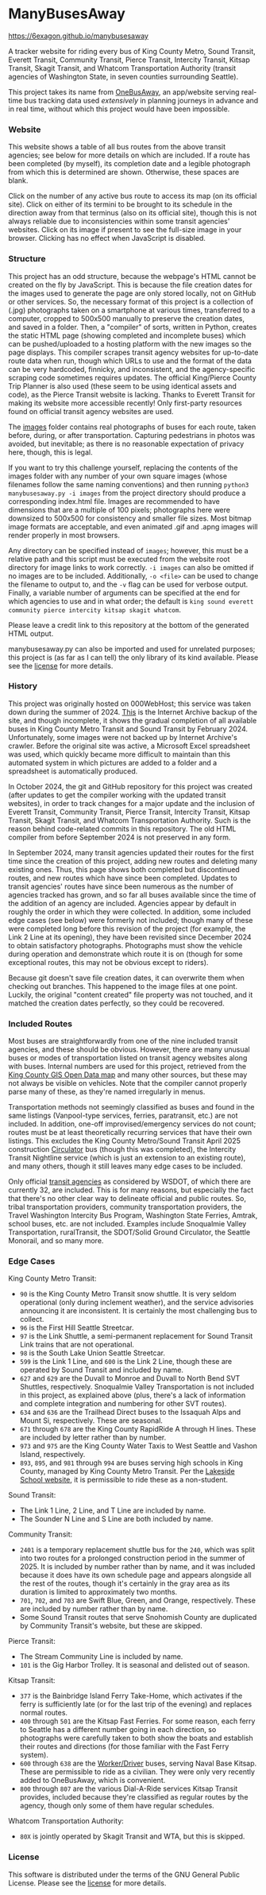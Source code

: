 # ManyBusesAway

<https://6exagon.github.io/manybusesaway>

A tracker website for riding every bus of King County Metro, Sound Transit, Everett Transit, Community Transit, Pierce Transit, Intercity Transit, Kitsap Transit, Skagit Transit, and Whatcom Transportation Authority (transit agencies of Washington State, in seven counties surrounding Seattle).

This project takes its name from [OneBusAway](https://onebusaway.org), an app/website serving real-time bus tracking data used _extensively_ in planning journeys in advance and in real time, without which this project would have been impossible.

### Website

This website shows a table of all bus routes from the above transit agencies; see below for more details on which are included. If a route has been completed (by myself), its completion date and a legible photograph from which this is determined are shown. Otherwise, these spaces are blank.

Click on the number of any active bus route to access its map (on its official site). Click on either of its termini to be brought to its schedule in the direction away from that terminus (also on its official site), though this is not always reliable due to inconsistencies within some transit agencies' websites. Click on its image if present to see the full-size image in your browser. Clicking has no effect when JavaScript is disabled.

### Structure

This project has an odd structure, because the webpage's HTML cannot be created on the fly by JavaScript. This is because the file creation dates for the images used to generate the page are only stored locally, not on GitHub or other services. So, the necessary format of this project is a collection of (.jpg) photographs taken on a smartphone at various times, transferred to a computer, cropped to 500x500 manually to preserve the creation dates, and saved in a folder. Then, a "compiler" of sorts, written in Python, creates the static HTML page (showing completed and incomplete buses) which can be pushed/uploaded to a hosting platform with the new images so the page displays. This compiler scrapes transit agency websites for up-to-date route data when run, though which URLs to use and the format of the data can be very hardcoded, finnicky, and inconsistent, and the agency-specific scraping code sometimes requires updates. The official King/Pierce County Trip Planner is also used (these seem to be using identical assets and code), as the Pierce Transit website is lacking. Thanks to Everett Transit for making its website more accessible recently! Only first-party resources found on official transit agency websites are used.

The [images](images) folder contains real photographs of buses for each route, taken before, during, or after transportation. Capturing pedestrians in photos was avoided, but inevitable; as there is no reasonable expectation of privacy here, though, this is legal.

If you want to try this challenge yourself, replacing the contents of the images folder with any number of your own square images (whose filenames follow the same naming conventions) and then running `python3 manybusesaway.py -i images` from the project directory should produce a corresponding index.html file. Images are recommended to have dimensions that are a multiple of 100 pixels; photographs here were downsized to 500x500 for consistency and smaller file sizes. Most bitmap image formats are acceptable, and even animated .gif and .apng images will render properly in most browsers.

Any directory can be specified instead of `images`; however, this must be a relative path and this script must be executed from the website root directory for image links to work correctly. `-i images` can also be omitted if no images are to be included. Additionally, `-o <file>` can be used to change the filename to output to, and the `-v` flag can be used for verbose output. Finally, a variable number of arguments can be specified at the end for which agencies to use and in what order; the default is `king sound everett community pierce intercity kitsap skagit whatcom`.

Please leave a credit link to this repository at the bottom of the generated HTML output.

manybusesaway.py can also be imported and used for unrelated purposes; this project is (as far as I can tell) the only library of its kind available. Please see the [license](LICENSE.txt) for more details.

### History

This project was originally hosted on 000WebHost; this service was taken down during the summer of 2024. [This](https://web.archive.org/web/20240000000000*/https://6exagon.000webhostapp.com) is the Internet Archive backup of the site, and though incomplete, it shows the gradual completion of all available buses in King County Metro Transit and Sound Transit by February 2024. Unfortunately, some images were not backed up by Internet Archive's crawler. Before the original site was active, a Microsoft Excel spreadsheet was used, which quickly became more difficult to maintain than this automated system in which pictures are added to a folder and a spreadsheet is automatically produced.

In October 2024, the git and GitHub repository for this project was created (after updates to get the compiler working with the updated transit websites), in order to track changes for a major update and the inclusion of Everett Transit, Community Transit, Pierce Transit, Intercity Transit, Kitsap Transit, Skagit Transit, and Whatcom Transportation Authority. Such is the reason behind code-related commits in this repository. The old HTML compiler from before September 2024 is not preserved in any form.

In September 2024, many transit agencies updated their routes for the first time since the creation of this project, adding new routes and deleting many existing ones. Thus, this page shows both completed but discontinued routes, and new routes which have since been completed. Updates to transit agencies' routes have since been numerous as the number of agencies tracked has grown, and so far all buses available since the time of the addition of an agency are included. Agencies appear by default in roughly the order in which they were collected. In addition, some included edge cases (see below) were formerly not included; though many of these were completed long before this revision of the project (for example, the Link 2 Line at its opening), they have been revisited since December 2024 to obtain satisfactory photographs. Photographs must show the vehicle during operation and demonstrate which route it is on (though for some exceptional routes, this may not be obvious except to riders).

Because git doesn't save file creation dates, it can overwrite them when checking out branches. This happened to the image files at one point. Luckily, the original "content created" file property was not touched, and it matched the creation dates perfectly, so they could be recovered.

### Included Routes

Most buses are straightforwardly from one of the nine included transit agencies, and these should be obvious. However, there are many unusual buses or modes of transportation listed on transit agency websites along with buses. Internal numbers are used for this project, retrieved from the [King County GIS Open Data map](https://gis-kingcounty.opendata.arcgis.com/datasets/51714753981a4c2695e603832c953551_2647) and many other sources, but these may not always be visible on vehicles. Note that the compiler cannot properly parse many of these, as they're named irregularly in menus.

Transportation methods not seemingly classified as buses and found in the same listings (Vanpool-type services, ferries, paratransit, etc.) are not included. In addition, one-off improvised/emergency services do not count; routes must be at least theoretically recurring services that have their own listings. This excludes the King County Metro/Sound Transit April 2025 construction [Circulator](https://www.soundtransit.org/get-to-know-us/news-events/news-releases/1-line-service-disrupted-repair-work-april-14-to-23) bus (though this was completed), the Intercity Transit Nightline service (which is just an extension to an existing route), and many others, though it still leaves many edge cases to be included.

Only official [transit agencies](https://www.wsdot.wa.gov/publications/manuals/fulltext/M3079/spt.pdf) as considered by WSDOT, of which there are currently 32, are included. This is for many reasons, but especially the fact that there's no other clear way to delineate official and public routes. So, tribal transportation providers, community transportation providers, the Travel Washington Intercity Bus Program, Washington State Ferries, Amtrak, school buses, etc. are not included. Examples include Snoqualmie Valley Transportation, ruralTransit, the SDOT/Solid Ground Circulator, the Seattle Monorail, and so many more.

### Edge Cases

King County Metro Transit:
- `90` is the King County Metro Transit snow shuttle. It is very seldom operational (only during inclement weather), and the service advisories announcing it are inconsistent. It is certainly the most challenging bus to collect.
- `96` is the First Hill Seattle Streetcar.
- `97` is the Link Shuttle, a semi-permanent replacement for Sound Transit Link trains that are not operational.
- `98` is the South Lake Union Seattle Streetcar.
- `599` is the Link 1 Line, and `600` is the Link 2 Line, though these are operated by Sound Transit and included by name.
- `627` and `629` are the Duvall to Monroe and Duvall to North Bend SVT Shuttles, respectively. Snoqualmie Valley Transportation is not included in this project, as explained above (plus, there's a lack of information and complete integration and numbering for other SVT routes).
- `634` and `636` are the Trailhead Direct buses to the Issaquah Alps and Mount Si, respectively. These are seasonal.
- `671` through `678` are the King County RapidRide A through H lines. These are included by letter rather than by number.
- `973` and `975` are the King County Water Taxis to West Seattle and Vashon Island, respectively.
- `893`, `895`, and `981` through `994` are buses serving high schools in King County, managed by King County Metro Transit. Per the [Lakeside School website](https://www.lakesideschool.org/about-us/transportation), it is permissible to ride these as a non-student.

Sound Transit:
- The Link 1 Line, 2 Line, and T Line are included by name.
- The Sounder N Line and S Line are both included by name.

Community Transit:
- `2401` is a temporary replacement shuttle bus for the `240`, which was split into two routes for a prolonged construction period in the summer of 2025. It is included by number rather than by name, and it was included because it does have its own schedule page and appears alongside all the rest of the routes, though it's certainly in the gray area as its duration is limited to approximately two months.
- `701`, `702`, and `703` are Swift Blue, Green, and Orange, respectively. These are included by number rather than by name.
- Some Sound Transit routes that serve Snohomish County are duplicated by Community Transit's website, but these are skipped.

Pierce Transit:
- The Stream Community Line is included by name.
- `101` is the Gig Harbor Trolley. It is seasonal and delisted out of season.

Kitsap Transit:
- `377` is the Bainbridge Island Ferry Take-Home, which activates if the ferry is sufficiently late (or for the last trip of the evening) and replaces normal routes.
- `400` through `501` are the Kitsap Fast Ferries. For some reason, each ferry to Seattle has a different number going in each direction, so photographs were carefully taken to both show the boats and establish their routes and directions (for those familiar with the Fast Ferry system).
- `600` through `638` are the [Worker/Driver](https://www.kitsaptransit.com/service/workerdriver-buses) buses, serving Naval Base Kitsap. These are permissible to ride as a civilian. They were only very recently added to OneBusAway, which is convenient.
- `800` through `807` are the various Dial-A-Ride services Kitsap Transit provides, included because they're classified as regular routes by the agency, though only some of them have regular schedules.

Whatcom Transportation Authority:
- `80X` is jointly operated by Skagit Transit and WTA, but this is skipped.

### License

This software is distributed under the terms of the GNU General Public License. Please see the [license](LICENSE.txt) for more details.
